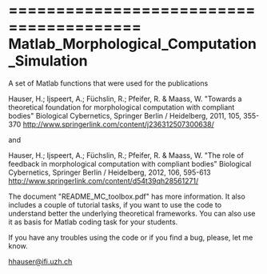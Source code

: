 ========================================
Matlab_Morphological_Computation_Simulation
===========================================

A set of Matlab functions that were used for the publications 

Hauser, H.; Ijspeert, A.; Füchslin, R.; Pfeifer, R. & Maass, W.
"Towards a theoretical foundation for morphological computation with compliant bodies"
Biological Cybernetics, Springer Berlin / Heidelberg, 2011, 105, 355-370 
http://www.springerlink.com/content/j236312507300638/

and

Hauser, H.; Ijspeert, A.; Füchslin, R.; Pfeifer, R. & Maass, W.
"The role of feedback in morphological computation with compliant bodies"
Biological Cybernetics, Springer Berlin / Heidelberg, 2012, 106, 595-613
http://www.springerlink.com/content/d54t39qh28561271/


The document "README_MC_toolbox.pdf" has more information. It also includes a couple of tutorial tasks, if you want to use the
code to understand better the underlying theoretical frameworks.
You can also use it as basis for Matlab coding task for your students.

If you have any troubles using the code or if you find a bug, please, let me know.

hhauser@ifi.uzh.ch
